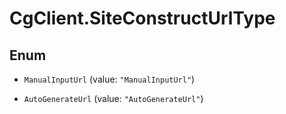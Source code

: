 # CgClient.SiteConstructUrlType

## Enum


* `ManualInputUrl` (value: `"ManualInputUrl"`)

* `AutoGenerateUrl` (value: `"AutoGenerateUrl"`)


